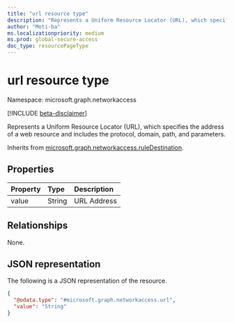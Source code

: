 ```yaml
---
title: "url resource type"
description: "Represents a Uniform Resource Locator (URL), which specifies the address of a web resource and includes the protocol, domain, path, and parameters."
author: "Moti-ba"
ms.localizationpriority: medium
ms.prod: global-secure-access
doc_type: resourcePageType
---
```


# url resource type

Namespace: microsoft.graph.networkaccess

[!INCLUDE [beta-disclaimer](../../includes/beta-disclaimer.md)]

Represents a Uniform Resource Locator (URL), which specifies the address of a web resource and includes the protocol, domain, path, and parameters.

Inherits from [microsoft.graph.networkaccess.ruleDestination](../resources/networkaccess-ruledestination.md).

## Properties
|Property|Type|Description|
|:---|:---|:---|
|value|String|URL Address|

## Relationships
None.

## JSON representation
The following is a JSON representation of the resource.
<!-- {
  "blockType": "resource",
  "@odata.type": "microsoft.graph.networkaccess.url"
}
-->
``` json
{
  "@odata.type": "#microsoft.graph.networkaccess.url",
  "value": "String"
}
```

